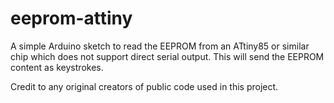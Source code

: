 # eeprom-attiny
A simple Arduino sketch to read the EEPROM from an ATtiny85 or similar chip which does not support direct serial output. This will send the EEPROM content as keystrokes.

Credit to any original creators of public code used in this project.
